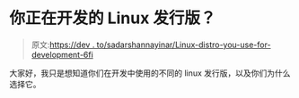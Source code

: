# 你正在开发的 Linux 发行版？

> 原文:[https://dev . to/sadarshannayinar/Linux-distro-you-use-for-development-6fi](https://dev.to/sadarshannaiynar/linux-distro-you-are-using-for-development-6fi)

大家好，我只是想知道你们在开发中使用的不同的 linux 发行版，以及你们为什么选择它。